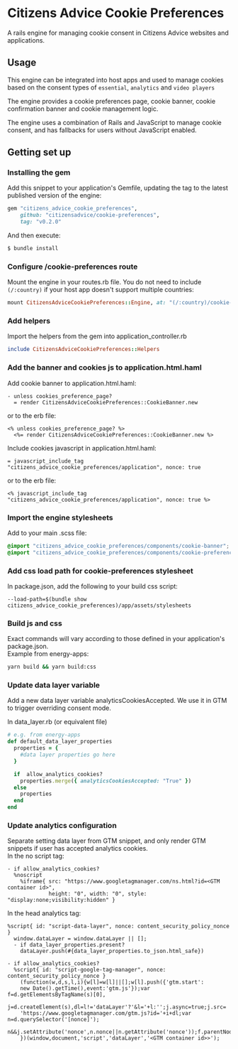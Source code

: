 # Citizens Advice Cookie Preferences

A rails engine for managing cookie consent in Citizens Advice websites and applications.

## Usage

This engine can be integrated into host apps and used to manage cookies
based on the consent types of `essential`, `analytics` and `video players`

The engine provides a cookie preferences page, cookie banner, cookie confirmation
banner and cookie management logic.

The engine uses a combination of Rails and JavaScript to manage cookie consent,
and has fallbacks for users without JavaScript enabled.

## Getting set up

### Installing the gem

Add this snippet to your application's Gemfile, updating the tag to the latest published
version of the engine:

```ruby
gem "citizens_advice_cookie_preferences",
    github: "citizensadvice/cookie-preferences",
    tag: "v0.2.0"
```

And then execute:

```bash
$ bundle install
```

### Configure /cookie-preferences route

Mount the engine in your routes.rb file. You do not need to include `(/:country)` if your
host app doesn't support multiple countries:

```ruby
mount CitizensAdviceCookiePreferences::Engine, at: "(/:country)/cookie-preferences"
```

### Add helpers

Import the helpers from the gem into application_controller.rb

```ruby
include CitizensAdviceCookiePreferences::Helpers
```

### Add the banner and cookies js to application.html.haml

Add cookie banner to application.html.haml:

```haml
- unless cookies_preference_page?
  = render CitizensAdviceCookiePreferences::CookieBanner.new
```

or to the erb file:

```erb
<% unless cookies_preference_page? %>
  <%= render CitizensAdviceCookiePreferences::CookieBanner.new %>
```

Include cookies javascript in application.html.haml:

```haml
= javascript_include_tag "citizens_advice_cookie_preferences/application", nonce: true
```

or to the erb file:

```erb
<% javascript_include_tag "citizens_advice_cookie_preferences/application", nonce: true %>
```

### Import the engine stylesheets

Add to your main .scss file:

```scss
@import "citizens_advice_cookie_preferences/components/cookie-banner";
@import "citizens_advice_cookie_preferences/components/cookie-preferences";
```

### Add css load path for cookie-preferences stylesheet

In package.json, add the following to your build css script:

```
--load-path=$(bundle show citizens_advice_cookie_preferences)/app/assets/stylesheets
```

### Build js and css

Exact commands will vary according to those defined in your application's package.json.  
Example from energy-apps:

```bash
yarn build && yarn build:css
```

### Update data layer variable

Add a new data layer variable analyticsCookiesAccepted. We use it in GTM to trigger overriding consent mode.

In data_layer.rb (or equivalent file)

```ruby
# e.g. from energy-apps
def default_data_layer_properties
  properties = {
    #data layer properties go here
  }

  if  allow_analytics_cookies?
    properties.merge({ analyticsCookiesAccepted: "True" })
  else
    properties
  end
end
```

### Update analytics configuration

Separate setting data layer from GTM snippet, and only render GTM snippets if user has accepted analytics cookies.  
In the no script tag:

```haml
- if allow_analytics_cookies?
  %noscript
    %iframe{ src: "https://www.googletagmanager.com/ns.html?id=<GTM container id>",
             height: "0", width: "0", style: "display:none;visibility:hidden" }
```

In the head analytics tag:

```haml
%script{ id: "script-data-layer", nonce: content_security_policy_nonce }
  window.dataLayer = window.dataLayer || [];
  - if data_layer_properties.present?
    dataLayer.push(#{data_layer_properties.to_json.html_safe})

- if allow_analytics_cookies?
  %script{ id: "script-google-tag-manager", nonce: content_security_policy_nonce }
    (function(w,d,s,l,i){w[l]=w[l]||[];w[l].push({'gtm.start':
    new Date().getTime(),event:'gtm.js'});var f=d.getElementsByTagName(s)[0],
    j=d.createElement(s),dl=l!='dataLayer'?'&l='+l:'';j.async=true;j.src=
    'https://www.googletagmanager.com/gtm.js?id='+i+dl;var n=d.querySelector('[nonce]');
    n&&j.setAttribute('nonce',n.nonce||n.getAttribute('nonce'));f.parentNode.insertBefore(j,f);
    })(window,document,'script','dataLayer','<GTM container id>>');
```
